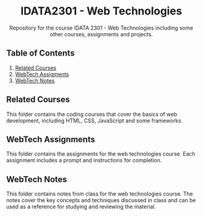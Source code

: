 # <div align="center"> IDATA2301 - Web Technologies

<div align="center"> Repository for the course IDATA 2301 - Web Technologies including some other courses, assignments and projects. </div>

## Table of Contents

1. [Related Courses](#related-courses)
2. [WebTech Assigments](#webtech-assignments)
3. [WebTech Notes](#webtech-notes)

## Related Courses

This folder contains the coding courses that cover the basics of web development, including HTML, CSS, JavaScript and some frameworks.

## WebTech Assignments

This folder contains the assignments for the web technologies course. Each assignment includes a prompt and instructions for completion.

## WebTech Notes

This folder contains notes from class for the web technologies course. The notes cover the key concepts and techniques discussed in class and can be used as a reference for studying and reviewing the material.
